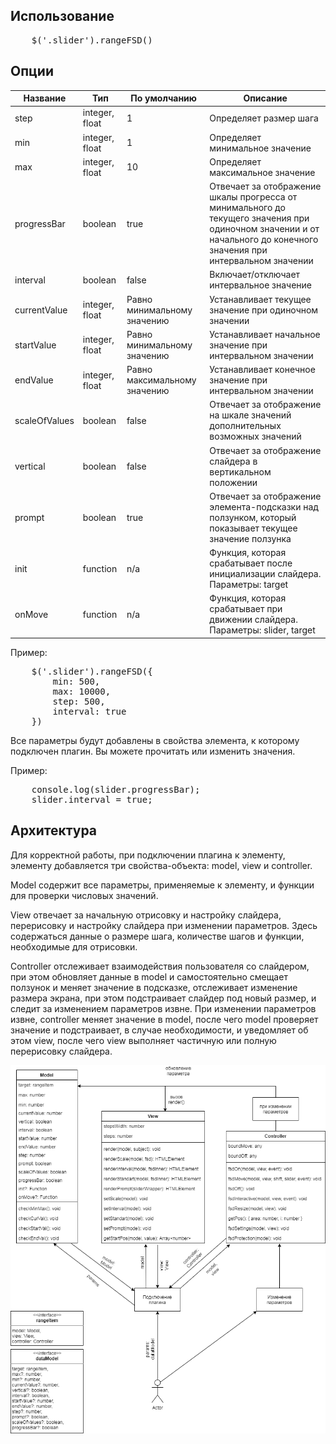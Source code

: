 <h2>Использование</h2>
<pre>
    $('.slider').rangeFSD()
</pre>

<h2>Опции</h2>

<table>
    <thead>
    <tr>
        <th>Название</th>
        <th>Тип</th>
        <th>По умолчанию</th>
        <th>Описание</th>
    </tr>
    </thead>
    <tbody>
    <tr>
        <td>step</td>
        <td>integer, float</td>
        <td>1</td>
        <td>Определяет размер шага</td>
    </tr>
    <tr>
        <td>min</td>
        <td>integer, float</td>
        <td>1</td>
        <td>Определяет минимальное значение</td>
    </tr>
    <tr>
        <td>max</td>
        <td>integer, float</td>
        <td>10</td>
        <td>Определяет максимальное значение</td>
    </tr>
    <tr>
        <td>progressBar</td>
        <td>boolean</td>
        <td>true</td>
        <td>Отвечает за отображение шкалы прогресса от минимального до текущего значения при одиночном значении и от начального до конечного значения при интервальном значении</td>
    </tr>
    <tr>
        <td>interval</td>
        <td>boolean</td>
        <td>false</td>
        <td>Включает/отключает интервальное значение</td>
    </tr>
    <tr>
        <td>currentValue</td>
        <td>integer, float</td>
        <td>Равно минимальному значению</td>
        <td>Устанавливает текущее значение при одиночном значении</td>
    </tr>
    <tr>
        <td>startValue</td>
        <td>integer, float</td>
        <td>Равно минимальному значению</td>
        <td>Устанавливает начальное значение при интервальном значении</td>
    </tr>
    <tr>
        <td>endValue</td>
        <td>integer, float</td>
        <td>Равно максимальному значению</td>
        <td>Устанавливает конечное значение при интервальном значении</td>
    </tr>
    <tr>
        <td>scaleOfValues</td>
        <td>boolean</td>
        <td>false</td>
        <td>Отвечает за отображение на шкале значений дополнительных возможных значений</td>
    </tr>
    <tr>
        <td>vertical</td>
        <td>boolean</td>
        <td>false</td>
        <td>Отвечает за отображение слайдера в вертикальном положении</td>
    </tr>
    <tr>
        <td>prompt</td>
        <td>boolean</td>
        <td>true</td>
        <td>Отвечает за отображение элемента-подсказки над ползунком, который показывает текущее значение ползунка</td>
    </tr>
    <tr>
        <td>init</td>
        <td>function</td>
        <td>n/a</td>
        <td>Функция, которая срабатывает после инициализации слайдера. Параметры: target</td>
    </tr>
    <tr>
        <td>onMove</td>
        <td>function</td>
        <td>n/a</td>
        <td>Функция, которая срабатывает при движении слайдера. Параметры: slider, target</td>
    </tr>
    </tbody>
</table>

<p>Пример:</p>
<pre>
    $('.slider').rangeFSD({
        min: 500,
        max: 10000,
        step: 500,
        interval: true
    })
</pre>
<p>Все параметры будут добавлены в свойства элемента, к которому подключен плагин. Вы можете прочитать или изменить значения.</p>
<p>Пример:</p>
<pre>
    console.log(slider.progressBar);
    slider.interval = true;
</pre>

<h2>Архитектура</h2>

<p>Для корректной работы, при подключении плагина к элементу, элементу добавляется три свойства-объекта: model, view и controller.</p>

<p>Model содержит все параметры, применяемые к элементу, и функции для проверки числовых значений.</p>

<p>View отвечает за начальную отрисовку и настройку слайдера, перерисовку и настройку слайдера при изменении параметров. Здесь содержаться данные о размере шага, количестве шагов и функции, необходимые для отрисовки.</p>

<p>Controller отслеживает взаимодействия пользователя со слайдером, при этом обновляет данные в model и самостоятельно смещает ползунок и меняет значение в подсказке, отслеживает изменение размера экрана, при этом подстраивает слайдер под новый размер, и следит за изменением параметров извне. При изменении параметров извне, controller меняет значение в model, после чего model проверяет значение и подстраивает, в случае необходимости, и уведомляет об этом view, после чего view выполняет частичную или полную перерисовку слайдера.</p>

<img src="./uml.png" alt="UML">